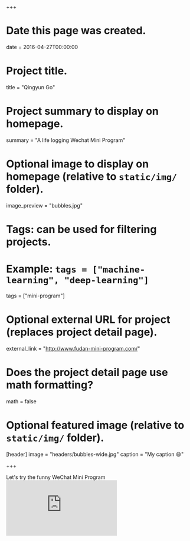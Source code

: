 +++
# Date this page was created.
date = 2016-04-27T00:00:00

# Project title.
title = "Qingyun Go"

# Project summary to display on homepage.
summary = "A life logging Wechat Mini Program"

# Optional image to display on homepage (relative to `static/img/` folder).
image_preview = "bubbles.jpg"

# Tags: can be used for filtering projects.
# Example: `tags = ["machine-learning", "deep-learning"]`
tags = ["mini-program"]

# Optional external URL for project (replaces project detail page).
external_link = "http://www.fudan-mini-program.com/"

# Does the project detail page use math formatting?
math = false

# Optional featured image (relative to `static/img/` folder).
[header]
image = "headers/bubbles-wide.jpg"
caption = "My caption :smile:"

+++

Let's try the funny WeChat Mini Program![Qingyun Go](http://www.fudan-mini-program.com/index.html)